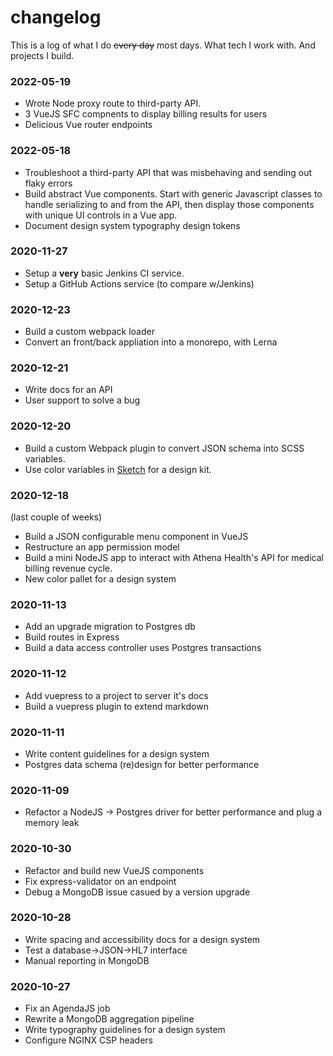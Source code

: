 # changelog

This is a log of what I do ~~every day~~ most days. What tech I work with. And projects I build.

### 2022-05-19
* Wrote Node proxy route to third-party API. 
* 3 VueJS SFC compnents to display billing results for users
* Delicious Vue router endpoints

### 2022-05-18
* Troubleshoot a third-party API that was misbehaving and sending out flaky errors
* Build abstract Vue components. Start with generic Javascript classes to handle serializing to and 
  from the API, then display those components with unique UI controls in a Vue app. 
* Document design system typography design tokens

### 2020-11-27
* Setup a **very** basic Jenkins CI service.
* Setup a GitHub Actions service (to compare w/Jenkins)

### 2020-12-23
* Build a custom webpack loader
* Convert an front/back appliation into a monorepo, with Lerna

### 2020-12-21
* Write docs for an API
* User support to solve a bug

### 2020-12-20
* Build a custom Webpack plugin to convert JSON schema into SCSS variables.
* Use color variables in [Sketch](https://sketch.com) for a design kit.

### 2020-12-18
(last couple of weeks)
* Build a JSON configurable menu component in VueJS
* Restructure an app permission model
* Build a mini NodeJS app to interact with Athena Health's API for medical billing revenue cycle. 
* New color pallet for a design system

### 2020-11-13
* Add an upgrade migration to Postgres db
* Build routes in Express
* Build a data access controller uses Postgres transactions

### 2020-11-12
* Add vuepress to a project to server it's docs
* Build a vuepress plugin to extend markdown

### 2020-11-11
* Write content guidelines for a design system
* Postgres data schema (re)design for better performance

### 2020-11-09
* Refactor a NodeJS -> Postgres driver for better performance
  and plug a memory leak

### 2020-10-30
* Refactor and build new VueJS components
* Fix express-validator on an endpoint
* Debug a MongoDB issue casued by a version upgrade

### 2020-10-28
* Write spacing and accessibility docs for a design system
* Test a database->JSON->HL7 interface
* Manual reporting in MongoDB

### 2020-10-27
* Fix an AgendaJS job
* Rewrite a MongoDB aggregation pipeline
* Write typography guidelines for a design system
* Configure NGINX CSP headers
